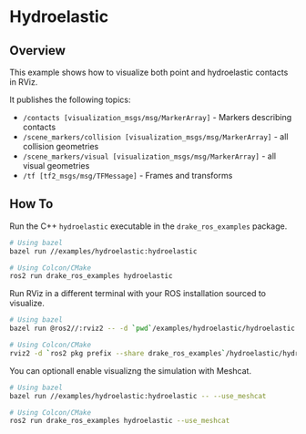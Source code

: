 # Hydroelastic

## Overview

This example shows how to visualize both point and hydroelastic contacts in RViz.

It publishes the following topics:

* `/contacts [visualization_msgs/msg/MarkerArray]` - Markers describing contacts
* `/scene_markers/collision [visualization_msgs/msg/MarkerArray]` - all collision geometries
* `/scene_markers/visual [visualization_msgs/msg/MarkerArray]` - all visual geometries
* `/tf [tf2_msgs/msg/TFMessage]` - Frames and transforms

## How To

Run the C++ `hydroelastic` executable in the `drake_ros_examples` package.

```bash
# Using bazel
bazel run //examples/hydroelastic:hydroelastic

# Using Colcon/CMake
ros2 run drake_ros_examples hydroelastic
```

Run RViz in a different terminal with your ROS installation sourced to visualize.

```bash
# Using bazel
bazel run @ros2//:rviz2 -- -d `pwd`/examples/hydroelastic/hydroelastic.rviz

# Using Colcon/CMake
rviz2 -d `ros2 pkg prefix --share drake_ros_examples`/hydroelastic/hydroelastic.rviz
```

You can optionall enable visualizng the simulation with Meshcat.

```bash
# Using bazel
bazel run //examples/hydroelastic:hydroelastic -- --use_meshcat

# Using Colcon/CMake
ros2 run drake_ros_examples hydroelastic --use_meshcat
```
